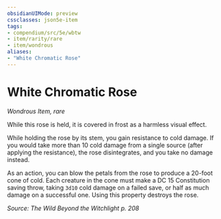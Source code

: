```yaml
---
obsidianUIMode: preview
cssclasses: json5e-item
tags:
- compendium/src/5e/wbtw
- item/rarity/rare
- item/wondrous
aliases: 
- "White Chromatic Rose"
---
```

# White Chromatic Rose
*Wondrous Item, rare*  


While this rose is held, it is covered in frost as a harmless visual effect.

While holding the rose by its stem, you gain resistance to cold damage. If you would take more than 10 cold damage from a single source (after applying the resistance), the rose disintegrates, and you take no damage instead.

As an action, you can blow the petals from the rose to produce a 20-foot cone of cold. Each creature in the cone must make a DC 15 Constitution saving throw, taking `3d10` cold damage on a failed save, or half as much damage on a successful one. Using this property destroys the rose.

*Source: The Wild Beyond the Witchlight p. 208*